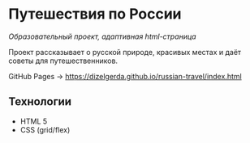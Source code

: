 # Путешествия по России
*Образовательный проект, адаптивная html-страница*

Проект рассказывает о русской природе, красивых местах и даёт советы для путешественников. 

GitHub Pages → https://dizelgerda.github.io/russian-travel/index.html

## Технологии
* HTML 5
* CSS (grid/flex)
